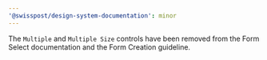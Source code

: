```yaml
---
'@swisspost/design-system-documentation': minor
---
```


The `Multiple` and `Multiple Size` controls have been removed from the Form Select documentation and the Form Creation guideline.
